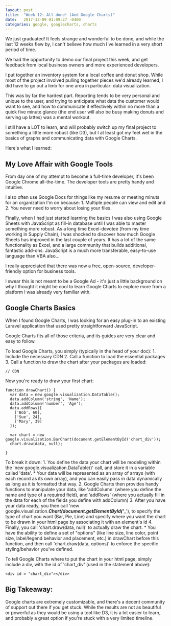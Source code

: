 ```yaml
---
layout: post
title:  "Week 12: All done! (And Google Charts)"
date:   2017-12-09 01:09:27 -0400
categories: google, googlecharts, charts
---
```


We just graduated! It feels strange and wonderful to be done, and while the last 12 weeks flew by, I can't believe how much I've learned in a very short period of time.

We had the opportunity to demo our final project this week, and get feedback from local business owners and more experienced developers.

I put together an inventory system for a local coffee and donut shop. While most of the project involved pulling together pieces we'd already learned, I did have to go out a limb for one area in particular: data visualization.

This was by far the hardest part. Reporting tends to be very personal and unique to the user, and trying to anticipate what data the customer would want to see, and how to communicate it effectively within no more than a quick five minute glance (the end user will also be busy making donuts and serving up lattes) was a mental workout. 

I still have a LOT to learn, and will probably switch up my final project to something a little more robust (like D3), but I at least got my feet wet in the basics of graphs and communicating data with Google Charts. 

Here's what I learned:

## **My Love Affair with Google Tools**

From day one of my attempt to become a full-time developer, it's been Google Chrome all-the-time. The developer tools are pretty handy and intuitive.

I also often use Google Docs for things like my resume or meeting minuts for an organization I'm on because: 1. Multiple people can view and edit and 2. You never need to worry about losing your files. 

Finally, when I had just started learning the basics I was also using Google Sheets with JavaScript as fill-in database until I was able to master something more robust. As a long time Excel-devotee (from my time working in Supply Chain), I was shocked to discover how much Google Sheets has improved in the last couple of years. It has a lot of the same functionality as Excel, and a large community that builds additional, fantastic add-ons. JavaScript is a much more transferable, easy-to-use language than VBA also...

I really appreciated that there was now a free, open-source, developer-friendly option for business tools. 

I swear this is not meant to be a Google Ad - it's just a little background on why I thought it might be cool to learn Google Charts to explore more from a platform I was already very familiar with.

## **Google Charts Basics**

When I found Google Charts, I was looking for an easy plug-in to an existing Laravel application that used pretty straightforward JavaScript. 

Google Charts fits all of those criteria, and its guides are very clear and easy to follow. 

To load Google Charts, you simply (typically in the head of your doc):
	1. Include the necessary CDN
	2. Call a function to load the essential packages
	3. Call a function to draw the chart after your packages are loaded:

	// CDN
  <script type="text/javascript" src="https://www.gstatic.com/charts/loader.js"></script>
  <script type="text/javascript">
  	// Load packages
    google.charts.load('current', {packages: ['corechart']});
    // Run function 'drawChart' after necessary chart packages are loaded
    google.charts.setOnLoadCallback(drawChart);
   </script>

Now you're ready to draw your first chart:
	
	function drawChart() {
      var data = new google.visualization.DataTable();
      data.addColumn('string', 'Name');
      data.addColumn('number', 'Age');
      data.addRows([
        ['Bob', 60],
        ['Sue', 24],
        ['Mary', 39]
      ]);

      var chart = new google.visualization.BarChart(document.getElementById('chart_div'));
      chart.draw(data, null);
    
    }


To break it down:
	1. You define the data your chart will be modeling within the 'new google.visualization.DataTable()' call, and store it in a variable called 'data'. 
		* Your data will be represented as an array of arrays (with each record as its own array), and you can easily pass in data dynamically as long as it is formatted that way.
	2. Google Charts then provides handy functions to manipulate your data, like 'addColumn' (where you define the name and type of a required field), and 'addRows' (where you actually fill in the data for each of the fields you define with addColumn)
	3. After you have your data ready, you then call 'new google.visualization.___Chart(document.getElementById('____'), to specify the type of chart you want (Bar, Pie, Line) and specify where you want the chart to be drawn in your html page by associating it with an element's id
	4. Finally, you call 'chart.draw(data, null)' to actually draw the chart.
		* You have the ability to define a set of "options" (like line size, line color, point size, label/legend behavior and placement, etc.) in drawChart before this function, and then call 'chart.draw(data, options)' to enforce the specific styling/behavior you've defined. 

To tell Google Charts where to put the chart in your html page, simply include a div, with the id of 'chart_div' (used in the statement above):

	<div id = "chart_div"></div>

## **Big Takeaway:**

Google charts are extremely customizable, and there's a decent community of support out there if you get stuck. While the results are not as beautiful or powerful as they would be using a tool like D3, it is a lot easier to learn, and probably a great option if you're stuck with a very limited timeline. 


